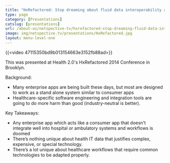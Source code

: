 ```yaml
---
title: "HxRefactored: Stop dreaming about fluid data interoperability and start focusing on actionable enterprise systems integration"
type: page
category: [Presentations]
catslug: [presentations]
url: /about-us/netspective-tv/hxrefactored-stop-dreaming-fluid-data-interoperability-start-focusing-actionable-enterprise-systems-integration/
image: img/netspective.tv/presentations/HxRefactored.jpg
layout: menu-level-one
---
```


{{<video 47115350bd9b013154663e3152fb88ad>}}

This was presented at Health 2.0's HxRefactored 2014 Conference in Brooklyn.

Background: 
* Many enterprise apps are being built these days, but most are designed to work as a stand alone system similar to consumer apps 
* Healthcare-specific software engineering and integration tools are going to do more harm than good (industry-neutral is better).

Key Takeaways: 
* Any enterprise app which acts like a consumer app that doesn’t integrate well into hospital or ambulatory systems and workflows is doomed 
* There’s nothing unique about health IT data that justifies complex, expensive, or special technology. 
* There’s a lot unique about healthcare workflows that require common technologies to be adapted properly.